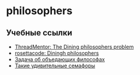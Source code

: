 # philosophers

## Учебные ссылки
+ [ThreadMentor: The Dining philosophers problem](https://pages.mtu.edu/~shene/NSF-3/e-Book/MUTEX/TM-example-philos-1.html)
+ [rosettacode: Diningh philosophers](http://rosettacode.org/wiki/Dining_philosophers)
+ [Задача об объедающих философах](https://ru.wikipedia.org/wiki/%D0%97%D0%B0%D0%B4%D0%B0%D1%87%D0%B0_%D0%BE%D0%B1_%D0%BE%D0%B1%D0%B5%D0%B4%D0%B0%D1%8E%D1%89%D0%B8%D1%85_%D1%84%D0%B8%D0%BB%D0%BE%D1%81%D0%BE%D1%84%D0%B0%D1%85)
+ [Такие удивительные семафоры](https://m.habr.com/ru/post/261273/)

